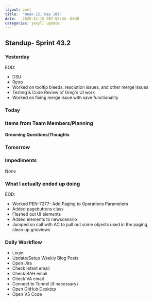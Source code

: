 ```yaml
---
layout: post
title:  "Week 25, Day 109"
date:   2020-12-15 007:52:44 -0600
categories: jekyll update
---
```


## Standup- Sprint 43.2
  
### Yesterday
EOD:
* DSU
* Retro
* Worked on tooltip bleeds, resolution issues, and other merge issues
* Testing & Code Review of Greg's UI work
* Worked on fixing merge issue with save functionality

### Today


### Items from Team Members/Planning

#### Grooming Questions/Thoughts

### Tomorrow

### Impediments
None
### What I actually ended up doing
EOD:
* Worked PEN-7277- Add Paging to Operations Parameters 
* Added pagebuttons class 
* Fleshed out UI elements
* Added elements to newscenario
* Jumped on call with AC to pull out some objects used in the paging, clean up gridviews


### Daily Workflow
* Login
* Update/Setup Weekly Blog Posts
* Open Jira
* Check lefant email
* Check BAH email
* Check VA email
* Connect to Tunnel (if necessary)
* Open GitHub Desktop
* Open VS Code

